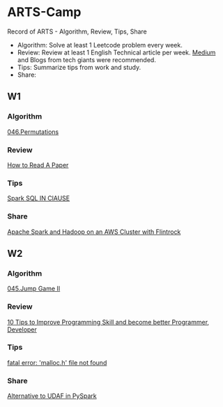 # ARTS-Camp
Record of ARTS - Algorithm, Review, Tips, Share

- Algorithm: Solve at least 1 Leetcode problem every week.
- Review: Review at least 1 English Technical article per week. [Medium](https://medium.com/) and Blogs from tech giants were recommended.
- Tips: Summarize tips from work and study.
- Share: 


## W1

### Algorithm

[046.Permutations](https://github.com/SimonZYC/leetcode_practice/blob/master/Algorithm/cpp/046.Permutations/Permutations.cpp)

### Review
[How to Read A Paper](arts/week1/How-to-Read-a-Paper.md)

### Tips
[Spark SQL IN ClAUSE](arts/week1/sparksql-in.md)

### Share
[Apache Spark and Hadoop on an AWS Cluster with Flintrock](arts/week1/flintrock.md)

## W2

### Algorithm

[045.Jump Game II](https://github.com/SimonZYC/leetcode_practice/blob/master/Algorithm/cpp/045.JumpGameII/JumpGameII.cpp)

### Review

[10 Tips to Improve Programming Skill and become better Programmer, Developer](arts/week2/Improve-program.md)

### Tips

[fatal error: 'malloc.h' file not found](arts/week2/malloc-not-found.md)

### Share

[Alternative to UDAF in PySpark](arts/week2/Alter-UDAF-PySpark.md)